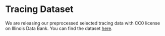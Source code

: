 # Tracing Dataset

We are releasing our preprocessed selected tracing data with CC0 license on Illinois Data Bank. You can find the dataset [here](https://databank.illinois.edu/datasets/IDB-6738796).
